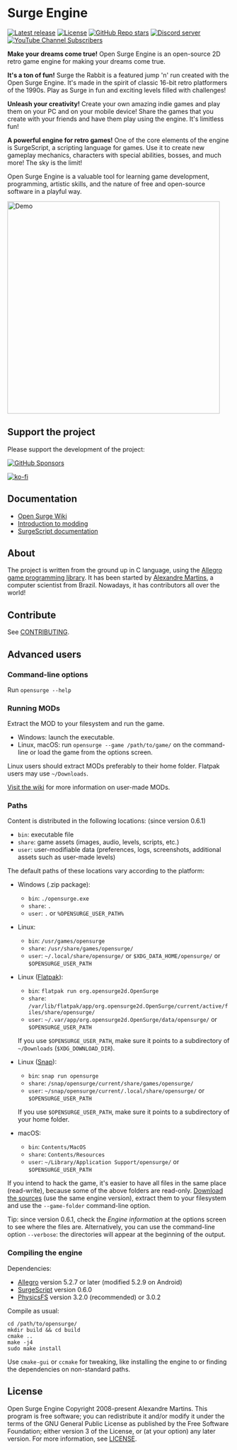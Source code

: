 # Surge Engine

[![Latest release](https://img.shields.io/github/v/release/alemart/opensurge?color=blue)](https://github.com/alemart/opensurge/releases)
[![License](https://img.shields.io/github/license/alemart/opensurge?color=brightgreen)](#license)
[![GitHub Repo stars](https://img.shields.io/github/stars/alemart/opensurge?logo=github&color=orange)](https://github.com/alemart/opensurge/stargazers)
[![Discord server](https://img.shields.io/discord/493384707937927178?color=5662f6&logo=discord&logoColor=white)](https://discord.gg/w8JqM7m)
[![YouTube Channel Subscribers](https://img.shields.io/youtube/channel/subscribers/UCqy8swP261RPePNdBdJUdHg?style=flat&logo=youtube&label=YouTube&color=ff0000)](https://youtube.com/alemart88)

**Make your dreams come true!** Open Surge Engine is an open-source 2D retro game engine for making your dreams come true.

**It's a ton of fun!** Surge the Rabbit is a featured jump 'n' run created with the Open Surge Engine. It's made in the spirit of classic 16-bit retro platformers of the 1990s. Play as Surge in fun and exciting levels filled with challenges!

**Unleash your creativity!** Create your own amazing indie games and play them on your PC and on your mobile device! Share the games that you create with your friends and have them play using the engine. It's limitless fun!

**A powerful engine for retro games!** One of the core elements of the engine is SurgeScript, a scripting language for games. Use it to create new gameplay mechanics, characters with special abilities, bosses, and much more! The sky is the limit!

Open Surge Engine is a valuable tool for learning game development, programming, artistic skills, and the nature of free and open-source software in a playful way.

<img src="https://opensurge2d.org/surge-demo.gif" alt="Demo" width="480">

## Support the project

Please support the development of the project:

[![GitHub Sponsors](https://img.shields.io/github/sponsors/alemart?style=social&logo=github%20sponsors&label=Support%20me%20on%20GitHub%20Sponsors)](https://github.com/sponsors/alemart)

[![ko-fi](https://ko-fi.com/img/githubbutton_sm.svg)](https://ko-fi.com/J3J41O00K)

## Documentation

* [Open Surge Wiki](https://wiki.opensurge2d.org)
* [Introduction to modding](https://wiki.opensurge2d.org/Introduction_to_Modding)
* [SurgeScript documentation](https://docs.opensurge2d.org)

## About

The project is written from the ground up in C language, using the [Allegro game programming library](http://liballeg.org). It has been started by [Alexandre Martins](http://github.com/alemart), a computer scientist from Brazil. Nowadays, it has contributors all over the world!

## Contribute

See [CONTRIBUTING](https://github.com/alemart/opensurge/blob/master/CONTRIBUTING.md).

## Advanced users

### Command-line options

Run `opensurge --help`

### Running MODs

Extract the MOD to your filesystem and run the game.

- Windows: launch the executable.
- Linux, macOS: run `opensurge --game /path/to/game/` on the command-line or load the game from the options screen.

Linux users should extract MODs preferably to their home folder. Flatpak users may use `~/Downloads`.

[Visit the wiki](https://wiki.opensurge2d.org/User-made_games) for more information on user-made MODs.

### Paths

Content is distributed in the following locations: (since version 0.6.1)

- `bin`: executable file
- `share`: game assets (images, audio, levels, scripts, etc.)
- `user`: user-modifiable data (preferences, logs, screenshots, additional assets such as user-made levels)

The default paths of these locations vary according to the platform:

- Windows (.zip package):
    * `bin`: `./opensurge.exe`
    * `share`: `.`
    * `user`: `.` or `%OPENSURGE_USER_PATH%`

- Linux:
    * `bin`: `/usr/games/opensurge`
    * `share`: `/usr/share/games/opensurge/`
    * `user`: `~/.local/share/opensurge/` or `$XDG_DATA_HOME/opensurge/` or `$OPENSURGE_USER_PATH`

- Linux ([Flatpak](https://flathub.org/apps/details/org.opensurge2d.OpenSurge)):
    * `bin`: `flatpak run org.opensurge2d.OpenSurge`
    * `share`: `/var/lib/flatpak/app/org.opensurge2d.OpenSurge/current/active/files/share/opensurge/`
    * `user`: `~/.var/app/org.opensurge2d.OpenSurge/data/opensurge/` or `$OPENSURGE_USER_PATH`

    If you use `$OPENSURGE_USER_PATH`, make sure it points to a subdirectory of `~/Downloads` (`$XDG_DOWNLOAD_DIR`).

- Linux ([Snap](https://snapcraft.io/opensurge)):
    * `bin`: `snap run opensurge`
    * `share`: `/snap/opensurge/current/share/games/opensurge/`
    * `user`: `~/snap/opensurge/current/.local/share/opensurge/` or `$OPENSURGE_USER_PATH`

    If you use `$OPENSURGE_USER_PATH`, make sure it points to a subdirectory of your home folder.

- macOS:
    * `bin`: `Contents/MacOS`
    * `share`: `Contents/Resources`
    * `user`: `~/Library/Application Support/opensurge/` or `$OPENSURGE_USER_PATH`

If you intend to hack the game, it's easier to have all files in the same place (read-write), because some of the above folders are read-only. [Download the sources](https://github.com/alemart/opensurge/releases) (use the same engine version), extract them to your filesystem and use the `--game-folder` command-line option.

Tip: since version 0.6.1, check the *Engine information* at the options screen to see where the files are. Alternatively, you can use the command-line option `--verbose`: the directories will appear at the beginning of the output.

### Compiling the engine

Dependencies:

* [Allegro](http://liballeg.org) version 5.2.7 or later (modified 5.2.9 on Android)
* [SurgeScript](http://github.com/alemart/surgescript) version 0.6.0
* [PhysicsFS](https://github.com/icculus/physfs) version 3.2.0 (recommended) or 3.0.2

Compile as usual:

```
cd /path/to/opensurge/
mkdir build && cd build
cmake ..
make -j4
sudo make install
```

Use `cmake-gui` or `ccmake` for tweaking, like installing the engine to or finding the dependencies on non-standard paths.

## License

Open Surge Engine Copyright 2008-present Alexandre Martins. This program is free software; you can redistribute it and/or modify it under the terms of the GNU General Public License as published by the Free Software Foundation; either version 3 of the License, or (at your option) any later version. For more information, see [LICENSE](https://github.com/alemart/opensurge/blob/master/LICENSE).

